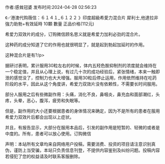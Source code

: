 <p>作者:感耸冠婆 发布时间:2024-04-28 02:56:23</p>
<p>《✅港澳代购薇信：６１４１_６１２２ 》印度超級希愛力混合片 犀利士,他達拉非 強力助勃+有效延時 10顆 數量 正品价格(112元) </p>
									<p>希爱力双效片的成分，订购微信顾名思义就是希爱力加利必劲的混合片。</p><p></p><p>这种药的成分知道了它的作用也就很明显了，就是起到勃起加延时的作用。</p><p></p><p>这种混合片是有?/p><p></p><p>据研讨表明，累计服用30粒左右的时候，体内五羟色胺抑制剂的浓度就会维持在一个稳定值，并且从心理上说，有过几十次的成功经验后，紧张情绪，本来一触即泄的感觉没了，控制力也大大增强。服用30粒后停止运用，作用依然维持在吃药阶段的水平，因此从这个角度讲，希爱力双效片没有依赖性，不需要长时间服用。</p><p></p><p>部分人服用之后有些微副作用：头痛，消化不良，鼻咽炎，鼻充血和面部潮红，头疼，头晕，恶心，腹泻，疲劳和失眠等。</p><p></p><p>但是，副作用的大小还要根据患者的身体情况来确定，因为不是所有的患者在服用希爱力双效片后都会出现以上症状。</p><p></p><p>并且，有报告显示，大部分在服用本品后，引发的副作用是短暂的、轻微的或者是中度的。所有，患者可以放心使用。订购微信</p>				声明：本站所有文章均来自网络用户投稿，需要消费、投资的项目请注意识别真伪，谨防上当受骗，本站只负责信息刊登，不提供内容鉴别及纠纷问题。投稿内容若侵犯了您的权益请及时联系客服删除。				
